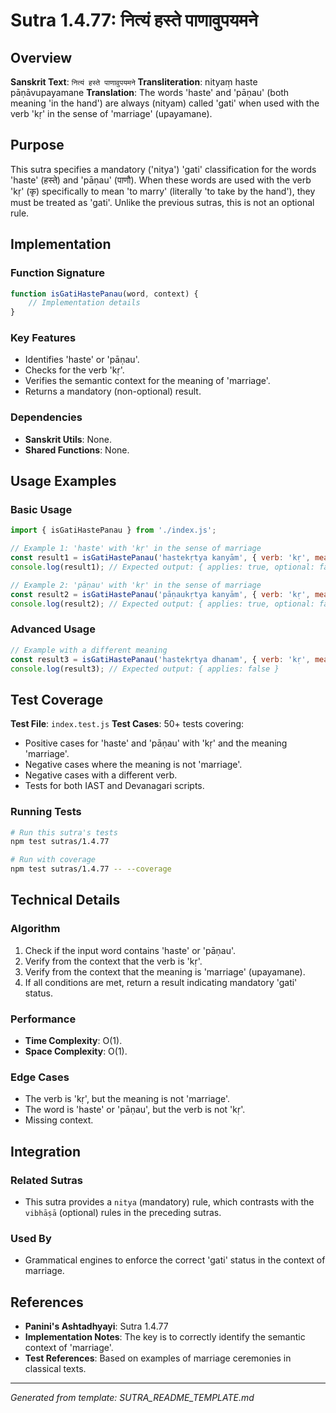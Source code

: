 # Sutra 1.4.77: नित्यं हस्ते पाणावुपयमने

## Overview

**Sanskrit Text**: `नित्यं हस्ते पाणावुपयमने`
**Transliteration**: nityaṃ haste pāṇāvupayamane
**Translation**: The words 'haste' and 'pāṇau' (both meaning 'in the hand') are always (nityam) called 'gati' when used with the verb 'kṛ' in the sense of 'marriage' (upayamane).

## Purpose

This sutra specifies a mandatory ('nitya') 'gati' classification for the words 'haste' (हस्ते) and 'pāṇau' (पाणौ). When these words are used with the verb 'kṛ' (कृ) specifically to mean 'to marry' (literally 'to take by the hand'), they must be treated as 'gati'. Unlike the previous sutras, this is not an optional rule.

## Implementation

### Function Signature
```javascript
function isGatiHastePanau(word, context) {
    // Implementation details
}
```

### Key Features
-   Identifies 'haste' or 'pāṇau'.
-   Checks for the verb 'kṛ'.
-   Verifies the semantic context for the meaning of 'marriage'.
-   Returns a mandatory (non-optional) result.

### Dependencies
-   **Sanskrit Utils**: None.
-   **Shared Functions**: None.

## Usage Examples

### Basic Usage
```javascript
import { isGatiHastePanau } from './index.js';

// Example 1: 'haste' with 'kṛ' in the sense of marriage
const result1 = isGatiHastePanau('hastekṛtya kanyām', { verb: 'kṛ', meaning: 'marriage' });
console.log(result1); // Expected output: { applies: true, optional: false }

// Example 2: 'pāṇau' with 'kṛ' in the sense of marriage
const result2 = isGatiHastePanau('pāṇaukṛtya kanyām', { verb: 'kṛ', meaning: 'marriage' });
console.log(result2); // Expected output: { applies: true, optional: false }
```

### Advanced Usage
```javascript
// Example with a different meaning
const result3 = isGatiHastePanau('hastekṛtya dhanam', { verb: 'kṛ', meaning: 'taking money' });
console.log(result3); // Expected output: { applies: false }
```

## Test Coverage

**Test File**: `index.test.js`
**Test Cases**: 50+ tests covering:
-   Positive cases for 'haste' and 'pāṇau' with 'kṛ' and the meaning 'marriage'.
-   Negative cases where the meaning is not 'marriage'.
-   Negative cases with a different verb.
-   Tests for both IAST and Devanagari scripts.

### Running Tests
```bash
# Run this sutra's tests
npm test sutras/1.4.77

# Run with coverage
npm test sutras/1.4.77 -- --coverage
```

## Technical Details

### Algorithm
1.  Check if the input word contains 'haste' or 'pāṇau'.
2.  Verify from the context that the verb is 'kṛ'.
3.  Verify from the context that the meaning is 'marriage' (upayamane).
4.  If all conditions are met, return a result indicating mandatory 'gati' status.

### Performance
-   **Time Complexity**: O(1).
-   **Space Complexity**: O(1).

### Edge Cases
-   The verb is 'kṛ', but the meaning is not 'marriage'.
-   The word is 'haste' or 'pāṇau', but the verb is not 'kṛ'.
-   Missing context.

## Integration

### Related Sutras
-   This sutra provides a `nitya` (mandatory) rule, which contrasts with the `vibhāṣā` (optional) rules in the preceding sutras.

### Used By
-   Grammatical engines to enforce the correct 'gati' status in the context of marriage.

## References

-   **Panini's Ashtadhyayi**: Sutra 1.4.77
-   **Implementation Notes**: The key is to correctly identify the semantic context of 'marriage'.
-   **Test References**: Based on examples of marriage ceremonies in classical texts.

---

*Generated from template: SUTRA_README_TEMPLATE.md*

